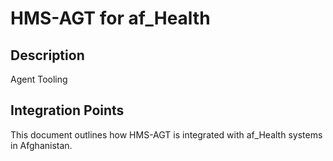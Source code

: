# HMS-AGT for af_Health

## Description

Agent Tooling

## Integration Points

This document outlines how HMS-AGT is integrated with af_Health systems in Afghanistan.
